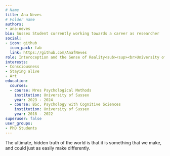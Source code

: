 ```yaml
---
# Name
title: Ana Neves
# Folder name
authors:
- ana-neves
bio: Sussex Student currently working towards a career as researcher
social:
- icon: github
  icon_pack: fab
  link: https://github.com/AnafNeves
role: Interoception and the Sense of Reality<sub><sup><br>University of Sussex</sup></sub>
interests:
- Consciousness
- Staying alive
- Art
education:
  courses:
  - course: Mres Psychological Methods
    institution: University of Sussex
    year: 2023 - 2024
  - course: BSc, Psychology with Cognitive Sciences
    institution: University of Sussex
    year: 2018 - 2022
superuser: false
user_groups:
- PhD Students
---
```


The ultimate, hidden truth of the world is that it is something that we make, and could just as easily make differently.
